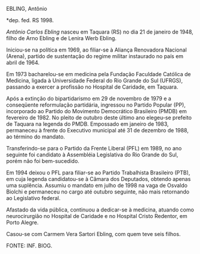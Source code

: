 EBLING, Antônio

\*dep. fed. RS 1998.

*Antônio Carlos Ebling* nasceu em Taquara (RS) no dia 21 de janeiro de
1948, filho de Arno Ebling e de Lenira Werb Ebling.

Iniciou-se na política em 1969, ao filiar-se à Aliança Renovadora
Nacional (Arena), partido de sustentação do regime militar instaurado no
país em abril de 1964.

Em 1973 bacharelou-se em medicina pela Fundação Faculdade Católica de
Medicina, ligada à Universidade Federal do Rio Grande do Sul (UFRGS),
passando a exercer a profissão no Hospital de Caridade, em Taquara.

Após a extinção do bipartidarismo em 29 de novembro de 1979 e a
conseqüente reformulação partidária, ingressou no Partido Popular (PP),
incorporado ao Partido do Movimento Democrático Brasileiro (PMDB) em
fevereiro de 1982. No pleito de outubro deste último ano elegeu-se
prefeito de Taquara na legenda do PMDB. Empossado em janeiro de 1983,
permaneceu à frente do Executivo municipal até 31 de dezembro de 1988,
ao término do mandato.

Transferindo-se para o Partido da Frente Liberal (PFL) em 1989, no ano
seguinte foi candidato à Assembléia Legislativa do Rio Grande do Sul,
porém não foi bem-sucedido.

Em 1994 deixou o PFL para filiar-se ao Partido Trabalhista Brasileiro
(PTB), em cuja legenda candidatou-se à Câmara dos Deputados, obtendo
apenas uma suplência. Assumiu o mandato em julho de 1998 na vaga de
Osvaldo Biolchi e permaneceu no cargo até outubro seguinte, não mais
retornando ao Legislativo federal.

Afastado da vida pública, continuou a dedicar-se à medicina, atuando
como neurocirurgião no Hospital de Caridade e no Hospital Cristo
Redentor, em Porto Alegre.

Casou-se com Carmem Vera Sartori Ebling, com quem teve seis filhos.

FONTE: INF. BIOG.

 
